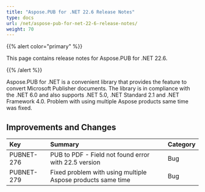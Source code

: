 ```yaml
---
title: "Aspose.PUB for .NET 22.6 Release Notes"
type: docs
url: /net/aspose-pub-for-net-22-6-release-notes/
weight: 70
---
```


{{% alert color="primary" %}} 

This page contains release notes for Aspose.PUB for .NET 22.6.

{{% /alert %}} 

Aspose.PUB for .NET is a сonvenient library that provides the feature to convert Microsoft Publisher documents. The library is in compliance with the .NET 6.0 and also supports .NET 5.0, .NET Standard 2.1 and .NET Framework 4.0. Problem with using multiple Aspose products same time was fixed.

## **Improvements and Changes**

|**Key**|**Summary**|**Category**|
| :- | :- | :- |
|PUBNET-276|PUB to PDF - Field not found error with 22.5 version|Bug|
|PUBNET-279|Fixed problem with using multiple Aspose products same time|Bug|
